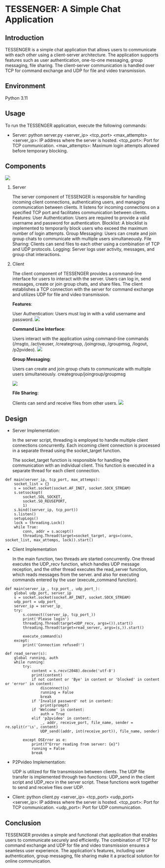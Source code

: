 # TESSENGER: A Simple Chat Application

## Introduction

TESSENGER is a simple chat application that allows users to communicate with each other using a client-server architecture. The application supports features such as user authentication, one-to-one messaging, group messaging, file sharing. The client-server communication is handled over TCP for command exchange and UDP for file and video transmission.

## Environment
Python 3.11

## Usage

To run the TESSENGER application, execute the following commands:

* Server:
python server.py <server_ip> <tcp_port> <max_attempts>
<server_ip>: IP address where the server is hosted.
<tcp_port>: Port for TCP communication.
<max_attempts>: Maximum login attempts allowed before temporary blocking.

## Components

![](https://github.com/ace-lii/chatogether/blob/main/img/IMG_6C56FE4AC980-1.jpeg?raw=true)

1. Server

	The server component of TESSENGER is responsible for handling incoming client connections, authenticating users, and managing communication between clients. It listens for incoming connections on a specified TCP port and facilitates communication between clients.
Features:
User Authentication: Users are required to provide a valid username and password for authentication.
Blocklist: A blocklist is implemented to temporarily block users who exceed the maximum number of login attempts.
Group Messaging: Users can create and join group chats to communicate with multiple users simultaneously.
File Sharing: Clients can send files to each other using a combination of TCP and UDP protocols.
Logging: Server logs user activity, messages, and group chat interactions.

2. Client

	The client component of TESSENGER provides a command-line interface for users to interact with the server. Users can log in, send messages, create or join group chats, and share files. The client establishes a TCP connection with the server for command exchange and utilizes UDP for file and video transmission.

	**Features**:

	User Authentication: Users must log in with a valid username and password.
	![](https://github.com/ace-lii/chatogether/blob/main/img/IMG_AE479C2A6463-1.jpeg?raw=true)

	**Command Line Interface**: 

	Users interact with the application using command-line commands (/msgto, /activeuser, /creategroup, /joingroup, /groupmsg, /logout, /p2pvideo).
	![](https://github.com/ace-lii/chatogether/blob/main/img/IMG_0616110F9460-1.jpeg?raw=true)

	**Group Messaging**:
	
	Users can create and join group chats to communicate with multiple users simultaneously.
creategroup/joingroup/groupmsg

	![](https://github.com/ace-lii/chatogether/blob/main/img/IMG_52276E83C0E6-1.jpeg?raw=true)

	**File Sharing**: 

	Clients can send and receive files from other users.
	![](https://github.com/ace-lii/chatogether/blob/main/img/IMG_776C6BC3AE50-1.jpeg?raw=true)


 
## Design

* Server Implementation:

	In the server script, threading is employed to handle multiple client connections concurrently. Each incoming client connection is processed in a separate thread using the socket_target function.
	
		
	The socket_target function is responsible for handling the communication with an individual client. This function is executed in a separate thread for each client connection.

```
def main(server_ip, tcp_port, max_attemps):
    socket_list = {}
    s = socket.socket(socket.AF_INET, socket.SOCK_STREAM)
    s.setsockopt(
        socket.SOL_SOCKET,
        socket.SO_REUSEPORT,
        1)
    s.bind((server_ip, tcp_port))
    s.listen()
    setupLogs()
    lock = threading.Lock()
    while True:
        conn, addr = s.accept()
        threading.Thread(target=socket_target, args=(conn, socket_list, max_attemps, lock)).start()
```



* Client Implementation

	In the main function, two threads are started concurrently. One thread executes the UDP_recv function, which handles UDP message reception, and the other thread executes the read_server function, which reads messages from the server. and also for executing commands entered by the user (execute_command function).

```
def main(server_ip_, tcp_port_, udp_port_):
    global udp_port, server_ip
    s = socket.socket(socket.AF_INET, socket.SOCK_STREAM)
    udp_port = udp_port_
    server_ip = server_ip_
    try:
        s.connect((server_ip, tcp_port_))
        print('Please login')
        threading.Thread(target=UDP_recv, args=()).start()
        threading.Thread(target=read_server, args=(s,)).start()

        execute_command(s)
    except:
        print('Connection refused!')
```


```
def read_server(s):
    global running, auth
    while running:
        try:
            content = s.recv(2048).decode('utf-8')
            print(content)
            if not content or 'Bye' in content or 'blocked' in content or 'error' in content:
                disconnect(s)
                running = False
                break
            if 'Invalid password' not in content:
                print(prompt)
            if 'Welcome' in content:
                auth = True
            elif 'p2pvideo' in content:
                _, addr, receive_port, file_name, sender = re.split(r'\s', content)
                UDP_send((addr, int(receive_port)), file_name, sender)

        except OSError as e:
            print(f"Error reading from server: {e}")
            running = False
            break
```
* P2Pvideo Implementation:

	UDP is utilized for file transmission between clients. The UDP file transfer is implemented through two functions: UDP_send in the client script and UDP_recv in the server script. These functions work together to send and receive files over UDP.


* Client:
python client.py <server_ip> <tcp_port> <udp_port>
<server_ip>: IP address where the server is hosted.
<tcp_port>: Port for TCP communication.
<udp_port>: Port for UDP communication.

## Conclusion
TESSENGER provides a simple and functional chat application that enables users to communicate securely and efficiently. The combination of TCP for command exchange and UDP for file and video transmission ensures a seamless user experience. The application's features, including user authentication, group messaging, file sharing make it a practical solution for online communication.
